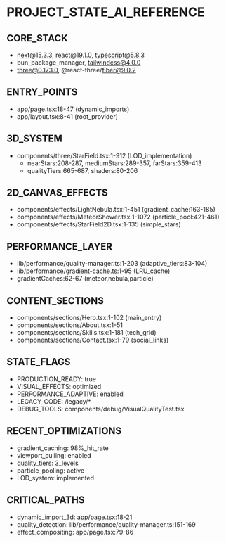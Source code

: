 # PROJECT_STATE_AI_REFERENCE

## CORE_STACK
- next@15.3.3, react@19.1.0, typescript@5.8.3
- bun_package_manager, tailwindcss@4.0.0
- three@0.173.0, @react-three/fiber@9.0.2

## ENTRY_POINTS
- app/page.tsx:18-47 (dynamic_imports)
- app/layout.tsx:8-41 (root_provider)

## 3D_SYSTEM
- components/three/StarField.tsx:1-912 (LOD_implementation)
  - nearStars:208-287, mediumStars:289-357, farStars:359-413
  - qualityTiers:665-687, shaders:80-206

## 2D_CANVAS_EFFECTS
- components/effects/LightNebula.tsx:1-451 (gradient_cache:163-185)
- components/effects/MeteorShower.tsx:1-1072 (particle_pool:421-461)
- components/effects/StarField2D.tsx:1-135 (simple_stars)

## PERFORMANCE_LAYER
- lib/performance/quality-manager.ts:1-203 (adaptive_tiers:83-104)
- lib/performance/gradient-cache.ts:1-95 (LRU_cache)
- gradientCaches:62-67 (meteor,nebula,particle)

## CONTENT_SECTIONS
- components/sections/Hero.tsx:1-102 (main_entry)
- components/sections/About.tsx:1-51
- components/sections/Skills.tsx:1-181 (tech_grid)
- components/sections/Contact.tsx:1-79 (social_links)

## STATE_FLAGS
- PRODUCTION_READY: true
- VISUAL_EFFECTS: optimized
- PERFORMANCE_ADAPTIVE: enabled
- LEGACY_CODE: /legacy/*
- DEBUG_TOOLS: components/debug/VisualQualityTest.tsx

## RECENT_OPTIMIZATIONS
- gradient_caching: 98%_hit_rate
- viewport_culling: enabled
- quality_tiers: 3_levels
- particle_pooling: active
- LOD_system: implemented

## CRITICAL_PATHS
- dynamic_import_3d: app/page.tsx:18-21
- quality_detection: lib/performance/quality-manager.ts:151-169
- effect_compositing: app/page.tsx:79-86